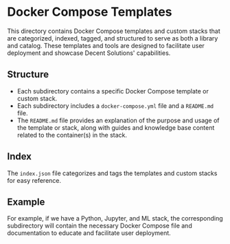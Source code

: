 # Docker Compose Templates

This directory contains Docker Compose templates and custom stacks that are categorized, indexed, tagged, and structured to serve as both a library and catalog. These templates and tools are designed to facilitate user deployment and showcase Decent Solutions' capabilities.

## Structure

- Each subdirectory contains a specific Docker Compose template or custom stack.
- Each subdirectory includes a `docker-compose.yml` file and a `README.md` file.
- The `README.md` file provides an explanation of the purpose and usage of the template or stack, along with guides and knowledge base content related to the container(s) in the stack.

## Index

The `index.json` file categorizes and tags the templates and custom stacks for easy reference.

## Example

For example, if we have a Python, Jupyter, and ML stack, the corresponding subdirectory will contain the necessary Docker Compose file and documentation to educate and facilitate user deployment.
